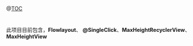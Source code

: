 @[TOC](PersonLibrary说明文档)
# 
此项目目前包含，**Flowlayout**、 **@SingleClick**、**MaxHeightRecyclerView**、**MaxHeightView**


